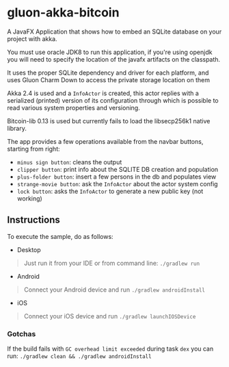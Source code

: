 
gluon-akka-bitcoin
===========

A JavaFX Application that shows how to embed an SQLite database on your project with akka.

You must use oracle JDK8 to run this application, if you're using openjdk you will need to specify the 
location of the javafx artifacts on the classpath.

It uses the proper SQLite dependency and driver for each platform, and uses Gluon Charm Down to 
access the private storage location on them

Akka 2.4 is used and a `InfoActor` is created, this actor replies with a serialized (printed) version
of its configuration through which is possible to read various system properties and versioning.

Bitcoin-lib 0.13 is used but currently fails to load the libsecp256k1 native library.

The app provides a few operations available from the navbar buttons, starting from right:
- `minus sign button`: cleans the output
- `clipper button`: print info about the SQLITE DB creation and population
- `plus-folder button`: insert a few persons in the db and populates view
- `strange-movie button`: ask the `InfoActor` about the actor system config
- `lock button`: asks the `InfoActor` to generate a new public key (not working)

Instructions
------------
To execute the sample, do as follows:

* Desktop
> Just run it from your IDE or from command line: `./gradlew run`
* Android
> Connect your Android device and run `./gradlew androidInstall`
* iOS
> Connect your iOS device and run `./gradlew launchIOSDevice`

### Gotchas
If the build fails with `GC overhead limit exceeded` during task `dex` you can run:
`./gradlew clean && ./gradlew androidInstall` 